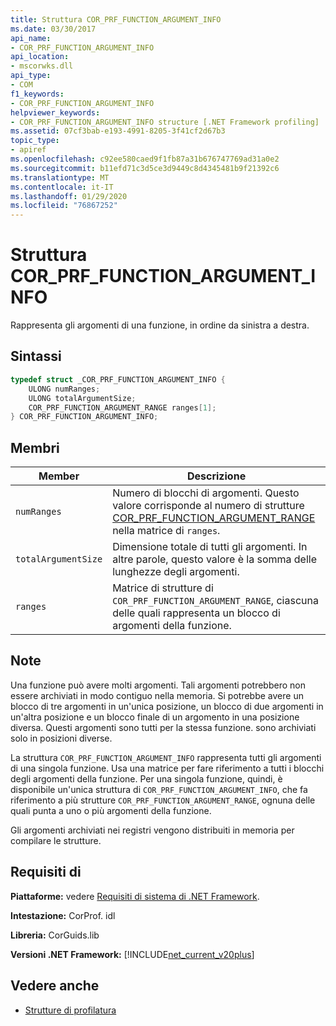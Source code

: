 ```yaml
---
title: Struttura COR_PRF_FUNCTION_ARGUMENT_INFO
ms.date: 03/30/2017
api_name:
- COR_PRF_FUNCTION_ARGUMENT_INFO
api_location:
- mscorwks.dll
api_type:
- COM
f1_keywords:
- COR_PRF_FUNCTION_ARGUMENT_INFO
helpviewer_keywords:
- COR_PRF_FUNCTION_ARGUMENT_INFO structure [.NET Framework profiling]
ms.assetid: 07cf3bab-e193-4991-8205-3f41cf2d67b3
topic_type:
- apiref
ms.openlocfilehash: c92ee580caed9f1fb87a31b676747769ad31a0e2
ms.sourcegitcommit: b11efd71c3d5ce3d9449c8d4345481b9f21392c6
ms.translationtype: MT
ms.contentlocale: it-IT
ms.lasthandoff: 01/29/2020
ms.locfileid: "76867252"
---
```

# <a name="cor_prf_function_argument_info-structure"></a>Struttura COR_PRF_FUNCTION_ARGUMENT_INFO
Rappresenta gli argomenti di una funzione, in ordine da sinistra a destra.  
  
## <a name="syntax"></a>Sintassi  
  
```cpp  
typedef struct _COR_PRF_FUNCTION_ARGUMENT_INFO {  
    ULONG numRanges;  
    ULONG totalArgumentSize;  
    COR_PRF_FUNCTION_ARGUMENT_RANGE ranges[1];  
} COR_PRF_FUNCTION_ARGUMENT_INFO;  
```  
  
## <a name="members"></a>Membri  
  
|Member|Descrizione|  
|------------|-----------------|  
|`numRanges`|Numero di blocchi di argomenti. Questo valore corrisponde al numero di strutture [COR_PRF_FUNCTION_ARGUMENT_RANGE](cor-prf-function-argument-range-structure.md) nella matrice di `ranges`.|  
|`totalArgumentSize`|Dimensione totale di tutti gli argomenti. In altre parole, questo valore è la somma delle lunghezze degli argomenti.|  
|`ranges`|Matrice di strutture di `COR_PRF_FUNCTION_ARGUMENT_RANGE`, ciascuna delle quali rappresenta un blocco di argomenti della funzione.|  
  
## <a name="remarks"></a>Note  
 Una funzione può avere molti argomenti. Tali argomenti potrebbero non essere archiviati in modo contiguo nella memoria. Si potrebbe avere un blocco di tre argomenti in un'unica posizione, un blocco di due argomenti in un'altra posizione e un blocco finale di un argomento in una posizione diversa. Questi argomenti sono tutti per la stessa funzione. sono archiviati solo in posizioni diverse.  
  
 La struttura `COR_PRF_FUNCTION_ARGUMENT_INFO` rappresenta tutti gli argomenti di una singola funzione. Usa una matrice per fare riferimento a tutti i blocchi degli argomenti della funzione. Per una singola funzione, quindi, è disponibile un'unica struttura di `COR_PRF_FUNCTION_ARGUMENT_INFO`, che fa riferimento a più strutture `COR_PRF_FUNCTION_ARGUMENT_RANGE`, ognuna delle quali punta a uno o più argomenti della funzione.  
  
 Gli argomenti archiviati nei registri vengono distribuiti in memoria per compilare le strutture.  
  
## <a name="requirements"></a>Requisiti di  
 **Piattaforme:** vedere [Requisiti di sistema di .NET Framework](../../../../docs/framework/get-started/system-requirements.md).  
  
 **Intestazione:** CorProf. idl  
  
 **Libreria:** CorGuids.lib  
  
 **Versioni .NET Framework:** [!INCLUDE[net_current_v20plus](../../../../includes/net-current-v20plus-md.md)]  
  
## <a name="see-also"></a>Vedere anche

- [Strutture di profilatura](profiling-structures.md)
